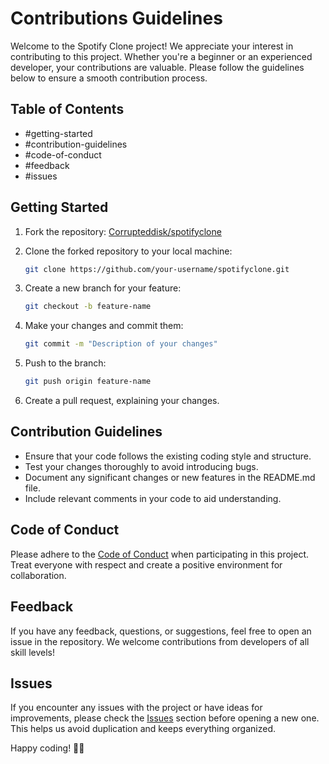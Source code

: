 # Contributions Guidelines

Welcome to the Spotify Clone project! We appreciate your interest in contributing to this project. Whether you're a beginner or an experienced developer, your contributions are valuable. Please follow the guidelines below to ensure a smooth contribution process.

## Table of Contents
- #getting-started
- #contribution-guidelines
- #code-of-conduct
- #feedback
- #issues

## Getting Started

1. Fork the repository: [Corrupteddisk/spotifyclone](https://github.com/your-username/spotifyclone.git)
2. Clone the forked repository to your local machine:

    ```bash
    git clone https://github.com/your-username/spotifyclone.git
    ```

3. Create a new branch for your feature:

    ```bash
    git checkout -b feature-name
    ```

4. Make your changes and commit them:

    ```bash
    git commit -m "Description of your changes"
    ```

5. Push to the branch:

    ```bash
    git push origin feature-name
    ```

6. Create a pull request, explaining your changes.

## Contribution Guidelines

- Ensure that your code follows the existing coding style and structure.
- Test your changes thoroughly to avoid introducing bugs.
- Document any significant changes or new features in the README.md file.
- Include relevant comments in your code to aid understanding.

## Code of Conduct

Please adhere to the [Code of Conduct](CODE_OF_CONDUCT.md) when participating in this project. Treat everyone with respect and create a positive environment for collaboration.

## Feedback

If you have any feedback, questions, or suggestions, feel free to open an issue in the repository. We welcome contributions from developers of all skill levels!

## Issues

If you encounter any issues with the project or have ideas for improvements, please check the [Issues](https://github.com/your-username/spotifyclone/issues) section before opening a new one. This helps us avoid duplication and keeps everything organized.

Happy coding! 🎵🚀

